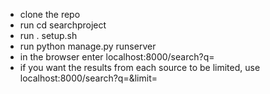 - clone the repo
- run cd searchproject
- run . setup.sh
- run python manage.py runserver
- in the browser enter localhost:8000/search?q=<query>
- if you want the results from each source to be limited, use localhost:8000/search?q=<query>&limit=<limit>
